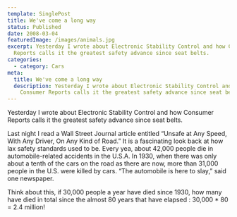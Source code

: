 ```yaml
---
template: SinglePost
title: We've come a long way
status: Published
date: 2008-03-04
featuredImage: /images/animals.jpg
excerpt: Yesterday I wrote about Electronic Stability Control and how Consumer
  Reports calls it the greatest safety advance since seat belts.
categories:
  - category: Cars
meta:
  title: We've come a long way
  description: Yesterday I wrote about Electronic Stability Control and how
    Consumer Reports calls it the greatest safety advance since seat belts.
---
```

<!--StartFragment-->

Yesterday I wrote about Electronic Stability Control and how Consumer Reports calls it the greatest safety advance since seat belts.

Last night I read a Wall Street Journal article entitled “Unsafe at Any Speed, With Any Driver, On Any Kind of Road.” It is a fascinating look back at how lax safety standards used to be. Every yea, about 42,000 people die in automobile-related accidents in the U.S.A. In 1930, when there was only about a tenth of the cars on the road as there are now, more than 31,000 people in the U.S. were killed by cars. “The automobile is here to slay,” said one newspaper.

Think about this, if 30,000 people a year have died since 1930, how many have died in total since the almost 80 years that have elapsed : 30,000 * 80 = 2.4 million!

<!--EndFragment-->